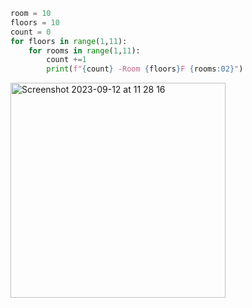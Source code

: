 ```py
room = 10
floors = 10
count = 0
for floors in range(1,11):
    for rooms in range(1,11):
        count +=1
        print(f"{count} -Room {floors}F {rooms:02}")
```
<img width="344" alt="Screenshot 2023-09-12 at 11 28 16" src="https://github.com/NaomiRozenberg/unit-1/assets/142605919/22313036-0cbb-4534-8502-ac8afe4a6ae4">
